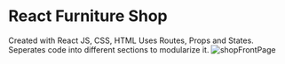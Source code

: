# React Furniture Shop
Created with React JS, CSS, HTML
Uses Routes, Props and States. Seperates code into different sections to modularize it. 
![shopFrontPage](https://github.com/arthurshk/React-Furniture-Shop/assets/135430504/949da3fb-3f87-4576-a1a5-0a7b7c8521a7)
